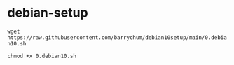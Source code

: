 # debian-setup

`wget https://raw.githubusercontent.com/barrychum/debian10setup/main/0.debian10.sh`

`chmod +x 0.debian10.sh`
